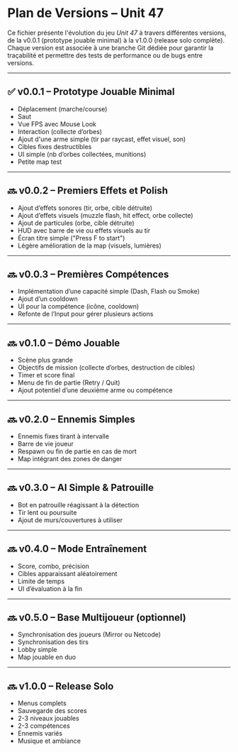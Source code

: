 # Plan de Versions – Unit 47

Ce fichier présente l'évolution du jeu *Unit 47* à travers différentes versions, de la v0.0.1 (prototype jouable minimal) à la v1.0.0 (release solo complète). Chaque version est associée à une branche Git dédiée pour garantir la traçabilité et permettre des tests de performance ou de bugs entre versions.

---

## ✅ v0.0.1 – Prototype Jouable Minimal
- Déplacement (marche/course)
- Saut
- Vue FPS avec Mouse Look
- Interaction (collecte d’orbes)
- Ajout d'une arme simple (tir par raycast, effet visuel, son)
- Cibles fixes destructibles
- UI simple (nb d’orbes collectées, munitions)
- Petite map test

---

## 🔜 v0.0.2 – Premiers Effets et Polish
- Ajout d’effets sonores (tir, orbe, cible détruite)
- Ajout d’effets visuels (muzzle flash, hit effect, orbe collecte)
- Ajout de particules (orbe, cible détruite)
- HUD avec barre de vie ou effets visuels au tir
- Écran titre simple ("Press F to start")
- Légère amélioration de la map (visuels, lumières)

---

## 🔜 v0.0.3 – Premières Compétences
- Implémentation d’une capacité simple (Dash, Flash ou Smoke)
- Ajout d’un cooldown
- UI pour la compétence (icône, cooldown)
- Refonte de l’Input pour gérer plusieurs actions

---

## 🔜 v0.1.0 – Démo Jouable
- Scène plus grande
- Objectifs de mission (collecte d’orbes, destruction de cibles)
- Timer et score final
- Menu de fin de partie (Retry / Quit)
- Ajout potentiel d’une deuxième arme ou compétence

---

## 🔜 v0.2.0 – Ennemis Simples
- Ennemis fixes tirant à intervalle
- Barre de vie joueur
- Respawn ou fin de partie en cas de mort
- Map intégrant des zones de danger

---

## 🔜 v0.3.0 – AI Simple & Patrouille
- Bot en patrouille réagissant à la détection
- Tir lent ou poursuite
- Ajout de murs/couvertures à utiliser

---

## 🔜 v0.4.0 – Mode Entraînement
- Score, combo, précision
- Cibles apparaissant aléatoirement
- Limite de temps
- UI d’évaluation à la fin

---

## 🔜 v0.5.0 – Base Multijoueur (optionnel)
- Synchronisation des joueurs (Mirror ou Netcode)
- Synchronisation des tirs
- Lobby simple
- Map jouable en duo

---

## 🔜 v1.0.0 – Release Solo
- Menus complets
- Sauvegarde des scores
- 2-3 niveaux jouables
- 2-3 compétences
- Ennemis variés
- Musique et ambiance